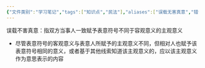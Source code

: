 ```yaml
---
{"文件类别":"学习笔记","tags":["知识点","民法"],"aliases":["误载无害真意","错误表示无害"],"dg-publish":true,"permalink":"/学习笔记studyup/民法总论/误载不害真意/","dgPassFrontmatter":true,"created":"2024-07-16T13:18:50.818+08:00","updated":"2024-10-25T12:33:20.820+08:00"}
---
```


误载不害真意：指双方当事人一致赋予表意符号不同于容观意义的主观意义
- 尽管表意符号的客观意义与表意人所赋予的主观意义不同，但相对人也赋予该表意符号相同的意义，或者基于其他线索知道该主观意义的，应以该主观意义作为意思表示的内容